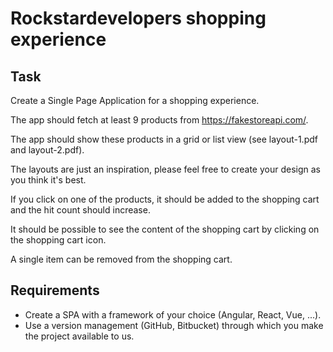 # Rockstardevelopers shopping experience

## Task

Create a Single Page Application for a shopping experience.

The app should fetch at least 9 products from https://fakestoreapi.com/.

The app should show these products in a grid or list view (see layout-1.pdf and layout-2.pdf).

The layouts are just an inspiration, please feel free to create your design as you think it's best.

If you click on one of the products, it should be added to the shopping cart and the hit count should increase.

It should be possible to see the content of the shopping cart by clicking on the shopping cart icon.

A single item can be removed from the shopping cart. 

## Requirements

- Create a SPA with a framework of your choice (Angular, React, Vue, ...).
- Use a version management (GitHub, Bitbucket) through which you make the project available to us.
